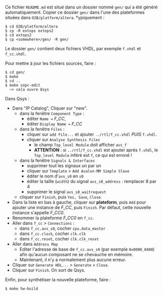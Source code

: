 Ce fichier `README.md` est situé dans un dossier nommé `gen/` qui a été généré automatiquement.
Copier ce dossier `gen/` dans l'une des plateformes situées dans `O2B/platform/altera`. 
†ypiquement :

```
$ cd O2B/platform/altera
$ cp -R extops extops2
$ cd extops2
$ cp <somewhere>/gen/ -R gen/
```

Le dossier `gen/` contient deux fichiers VHDL, par exemple `f.vhdl` et `f_cc.vhdl`.

Pour mettre à jour les fichiers sources, faire :

```
$ cd gen/
$ make
$ cd ..
$ make sopc-edit
  ~> cela ouvre Qsys
```
Dans Qsys :

  - Dans "IP Catalog", Cliquer sur "new".
    - dans la fenêtre `Component Type` : 
      - éditer `Name =` *F_CC*, 
      - éditer `Display Name =` *F_CC*
    - dans la fenêtre `Files` :
      - cliquer sur `add File...` et ajouter `../rtl/f_cc.vhdl` *PUIS* `f.vhdl`.
      - cliquer sur `Analyse Synthesis Files`
        - le champ `Top_level Module` doit afficher `avs_f`
        - **ATTENTION** : si `../rtl/f_cc.vhdl` est ajouter après `f.vhdl`, 
          le `Top_level Module` inféré est `f`, ce qui est erroné !
    - dans la fenêtre `Signals & Interfaces`
      - supprimer tout les signaux un par un
      - cliquer sur `Template` > `Add Avalon-MM Simple Slave`
      - éditer le nom d'`avs_s0` en `s0`
      - éditer la taille (`width`) du signal `avs_s0_address` : remplacer 8 par 4
      - supprimer le signal `avs_s0_waitrequest`
    - cliquer sur `Finish`, puis `Yes, Save`, `Close`.
  - Dans la liste en bas à gauche, cliquer sur **plateform**, puis `Add` pour ajouter une instance de *F_CC*, puis `Finish`. Par défaut, cette nouvelle instance s'appelle *F_CC0*.
  - Renommer la plateforme *F_CC0* en `f_cc`.
  - Aller dans `f_cc` > `Connections` :
    - dans `f_cc.avs_s0`, cocher `cpu.data_master`
    - dans `f_cc.clock`, cocher `clk.clk`
    - dans `f_cc.reset`, cocher `clk.clk_reset`
  - Aller dans `Address Map`
    - Editer l'adresse de base de `f_cc.avs_s0` (par exemple `0x0000_0400`) afin qu'aucun composant ne se chevauche en mémoire.
    - Maintenant, il n'y a normalement plus aucune erreur. 
  - Cliquer sur `Generate HDL...` > `Generate` > `Close`.
  - Cliquer sur `Finish`. On sort de Qsys.

Enfin, pour synthétiser la nouvelle plateforme, faire :

```
$ make hw-build
```